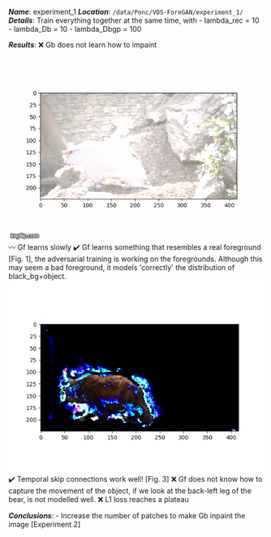 **_Name_**: experiment_1
**_Location_**: `/data/Ponc/VOS-ForeGAN/experiment_1/`
**_Details_**: Train everything together at the same time, with 
    - lambda_rec  = 10
    - lambda_Db   = 10
    - lambda_Dbgp = 100

**_Results_**:
    :x: Gb does not learn how to impaint
    ![GitHub Logo](/experiments/imgs/experiment_01/bear_bg.gif)
    :wavy_dash: Gf learns slowly
    :heavy_check_mark: Gf learns something that resembles a real foreground [Fig. 1], the adversarial training is working on the foregrounds. Although this may seem a bad foreground, it models 'correctly' the distribution of black_bg+object.
    ![Github Logo](/experiments/imgs/experiment_01/bear_fg.png)
    :heavy_check_mark: Temporal skip connections work well! [Fig. 3]
    :x: Gf does not know how to capture the movement of the object, if we look at the back-left leg of the bear, is not modelled well.
    :x: L1 loss reaches a plateau

**_Conclusions_**:
    - Increase the number of patches to make Gb inpaint the image [Experiment 2]